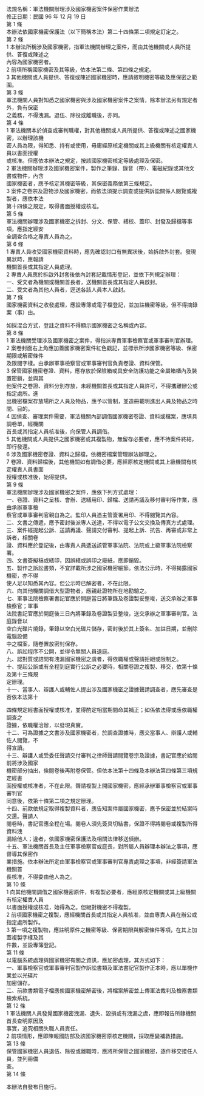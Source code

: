 法規名稱：軍法機關辦理涉及國家機密案件保密作業辦法  
修正日期：民國 96 年 12 月 19 日  
第 1 條  
本辦法依國家機密保護法（以下簡稱本法）第二十四條第二項規定訂定之。  
第 2 條  
1 本辦法所稱涉及國家機密，指軍法機關辦理之案件，而由其他機關或人員所提供、答復或陳述之  
內容為國家機密者。  
2 前項所稱國家機密及其等級，依本法第二條、第四條之規定。  
3 其他機關或人員提供、答復或陳述國家機密時，應請敘明機密等級及應保密之範圍。  
第 3 條  
軍法機關人員對知悉之國家機密與涉及國家機密案件之案情，除本辦法另有規定者外，負有保密  
之義務，不得洩漏。退伍、除役或離職後，亦同。  
第 4 條  
1 軍法機關本於偵查或審判職權，對其他機關或人員所提供、答復或陳述之國家機密，以辦理該機  
密人員為限，得知悉、持有或使用，毋庸經原核定機關或其上級機關有核定權責人員以書面授權  
或核准。但應依本辦法之規定，按該國家機密核定等級處理及保密。  
2 軍法機關辦理涉及國家機密案件，製作之筆錄、錄音（帶）、電磁紀錄或其他文書或物件，內含  
國家機密者，應予核定其機密等級，其保密義務依第三條規定。  
3 案件之卷宗及證物涉及國家機密，而依法須提示調查或提供訴訟關係人閱覽或複製者，應依本法  
第十四條之規定，取得書面授權或核准。  
第 5 條  
軍法機關辦理涉及國家機密之拆封、分文、保管、繕校、蓋印、封發及歸檔等事項，應指定經安  
全調查合格之專責人員為之。  
第 6 條  
1 專責人員收受國家機密資料時，應先確認封口有無異狀後，始拆啟外封套。發現異狀時，應報請  
機關首長或其指定人員處理。  
2 專責人員應於拆啟外封套後依內封套記載情形登記，並依下列規定辦理：  
一、受文者為機關或機關首長者，送機關首長或其指定人員啟封。  
二、受文者為其他人員者，逕送各該人員本人啟封。  
第 7 條  
國家機密資料之收發處理，應設專簿或電子檔登記，並加註機密等級，但不得摘錄案（事）由。  


如採混合方式，登註之資料不得顯示國家機密之名稱或內容。  
第 8 條  
1 軍法機關受理涉及國家機密之案件，得指派專責軍事檢察官或軍事審判官辦理。  
2 案卷封面右上角應加蓋國家機密案件紅色戳記，並標示所涉國家機密等級、保密期限或解密條件  
及限閱字樣。由承辦軍事檢察官或軍事審判官負責卷證、資料保管。  
3 保管國家機密卷證、資料，應存放於保險箱或具安全防護功能之金屬箱櫃內及裝置密鎖，並與其  
他案件之卷證、資料分別存放，未經機關首長或其指定人員許可，不得攜離辦公或指定處所。進  
出機密檔案存放場所之人員及物品，應予以管制，並造冊載明進出人員及物品之時間、目的。  
4 因偵查、審理案件需要，軍法機關內部調借國家機密卷證、資料或檔案，應填具調卷單，經機關  
首長或其指定人員核准後，向保管人員調借。  
5 其他機關或人員提供之國家機密或其複製物，無留存必要者，應不待案件終結，即行發還。  
6 涉及國家機密卷證、資料之歸檔，依機密檔案管理辦法辦理之。  
7 卷證、資料歸檔後，其他機關如有調借必要，應經原核定機關或其上級機關有核定權責人員書面  
授權或核准後，始得提供。  
第 9 條  
軍法機關辦理涉及國家機密之案件，應依下列方式處理：  
一、卷證、資料之呈核、會辦、送繕用印、歸檔、送請再議及移付審判等作業，應由承辦軍事檢  
察官或軍事審判官親自為之。監印人員憑主管簽署用印、不得閱覽其內容。  
二、文書之傳遞，應予密封後派專人送達，不得以電子公文交換及傳真方式處理。  
三、案件經提起公訴、送請再議、聲請交付審判、提起上訴、抗告、再審或非常上訴者，相關卷  
證、資料應於登記後，由專責人員遞送該管軍事法院、法院或上級軍事法院檢察署。  
四、文書簽擬稿或繕印，因誤繕或誤印之廢紙，應即銷毀。  
五、製作之訴訟書類，不宜詳載所涉之國家機密細節。依法公示時，不得揭露國家機密，亦不得  
使人足以知悉其內容。但公示時已解密者，不在此限。  
六、向其他機關調借大型證物者，應親赴證物所在地勘驗之。  
七、軍事法院檢察署書記官應於開庭當日將筆錄及卷證製妥整竣，送交承辦之軍事檢察官；軍事  
法院書記官應於開庭後三日內將筆錄及卷證製妥整竣，送交承辦之軍事審判官。法庭錄音以  
空白光碟片燒錄，筆錄以空白光碟片儲存，密封後於其上簽名、加註日期，並刪除電腦設備  
中之檔案，隨卷置放密封保存。  
八、訴訟程序不公開，並得令無關人員退庭。  
九、認對質或詰問有洩漏國家機密之虞者，得依職權或聲請拒絕或限制之。  
十、提起公訴或有全程到庭實行公訴之必要時，相關卷證之複製、移交，依第十條及第十三條規  
定辦理。  
十一、當事人、辯護人或輔佐人提出涉及國家機密之證據聲請調查者，應先審查是否依本法第十  


四條規定經書面授權或核准，並得酌定相當期間命其補正；如係依法得或應依職權調查之  
證據，依職權洽辦，以發現真實。  
十二、可為證據之文書涉及國家機密者，於調查證據時，應交當事人、辯護人或輔佐人閱覽，不  
得宣讀。  
十三、辯護人或受委任聲請交付審判之律師聲請閱覽卷宗及證據，書記官應於給閱前將涉及國家  
機密部分抽出，俟閱卷後再附卷保管。但依本法第十四條及本辦法第四條第三項規定經書  
面授權或核准者，不在此限。聲請複製上開國家機密，應經承辦軍事檢察官或軍事審判官  
同意後，依第十條第二項之規定辦理。  
十四、前款依規定取得複製資料者，應告知案件屬國家機密，應予保密並於結案時交還。聲請人  
閱卷時，書記官應全程在場。閱卷人須先簽具切結書，保證不得將閱卷或複製所得資料洩  
漏給他人；違者，依國家機密保護法及相關法律移送偵辦。  
十五、軍法機關首長及主任軍事檢察官或庭長，對所屬人員辦理本辦法之事項，應督導其保密作  
業措施。依本辦法所定由軍事檢察官或軍事審判官專責處理之事項，非經簽請軍法機關首  
長核准，不得委由他人為之。  
第 10 條  
1 向其他機關調借之國家機密原件，有複製必要者，應經原核定機關或其上級機關有核定權責人員  
以書面授權或核准，始得為之。但絕對機密不得複製。  
2 前項國家機密之複製，應經機關首長或其指定人員核准，並由專責人員在辦公或指定處所製作。  
3 第一項之複製物，應註明原件之機密等級、保密期限與解密條件等項，在其上加蓋複製字樣及其  
件數，並設專簿登記。  
第 11 條  
以電腦系統處理與國家機密有關之資訊，應加密處理，其方式如下：  
一、軍事檢察官或軍事審判官製作訴訟書類及軍法書記官製作正本時，應以單機作業並以光碟片  
加密儲存。  
二、前款書類電子檔應俟國家機密解密後，將檔案解密並上傳軍法裁判及檢察書類檢索系統。  
第 12 條  
1 軍法機關人員發覺國家機密洩漏、遺失、毀損或有洩漏之虞，應即報告所隸機關首長查明原因及  
事實，追究相關失職人員責任。  
2 前項情形，應即陳報國防部及該國家機密原核定機關，採取應變補救措施。  
第 13 條  
保管國家機密人員退伍、除役或離職時，應將所保管之國家機密，逐件移交接任人員，並列冊備  
查。  
第 14 條  


本辦法自發布日施行。  


